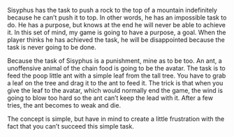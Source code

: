 Sisyphus has the task to push a rock to the top of a mountain indefinitely because he can’t push it to top. In other words, he has an impossible task to do. He has a purpose, but knows at the end he will never be able to achieve it. In this set of mind, my game is going to have a purpose, a goal. When the player thinks he has achieved the task, he will be disappointed because the task is never going to be done.

Because the task of Sisyphus is a punishment, mine as to be too. An ant, a unoffensive animal of the chain food is going to be the avatar. The task is to feed the poop little ant with a simple leaf from the tall tree. You have to grab a leaf on the tree and drag it to the ant to feed it. The trick is that when you give the leaf to the avatar, which would normally end the game, the wind is going to blow too hard so the ant can’t keep the lead with it. After a few tries, the ant becomes to weak and die.

The concept is simple, but have in mind to create a little frustration with the fact that you can’t succeed this simple task. 
